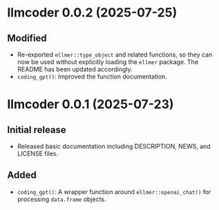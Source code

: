 # llmcoder 0.0.2 (2025-07-25)

## Modified
- Re-exported `ellmer::type_object` and related functions, 
so they can now be used without explicitly loading the `ellmer` package. 
The README has been updated accordingly.
- `coding_gpt()`: Improved the function documentation.

# llmcoder 0.0.1 (2025-07-23)

## Initial release
- Released basic documentation including DESCRIPTION, NEWS, and LICENSE files.

## Added
- `coding_gpt()`: A wrapper function around `ellmer::openai_chat()` for 
processing `data.frame` objects.
